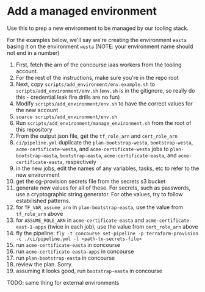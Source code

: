 # Add a managed environment

Use this to prep a new environment to be managed by our tooling stack.

For the examples below, we'll say we're creating the environment `easta`
basing it on the environment `westa`
(NOTE: your environment name should not end in a number)

1. First, fetch the arn of the concourse iaas workers from the tooling account.
1. For the rest of the instructions, make sure you're in the repo root
1. Next, copy `scripts/add_environment/env.example.sh` to `scripts/add_environment/env.sh`
   (`env.sh` is in the gitignore, so really do this - credential leak fire drills are no fun)
1. Modify `scripts/add_environment/env.sh` to have the correct values for the new account
1. `source scripts/add_environment/env.sh`
1. Run `scripts/add_environment/manage_environment.sh` from the root of this repository
1. From the output json file, get the `tf_role_arn` and `cert_role_arn`
1. `ci/pipeline.yml` duplicate the `plan-bootstrap-westa`, `bootstrap-westa`, `acme-certificate-westa`, and `acme-certificate-westa` jobs
   to `plan-bootstrap-easta`, `bootstrap-easta`, `acme-certificate-easta`, and `acme-certificate-easta`, respectively
1. in the new jobs, edit the names of any variables, tasks, etc to refer to the new environment
1. get the cg-provision secrets file from the secrets s3 bucket
1. generate new values for all of these. For secrets, such as passwords, use a cryptographic string
   generator. For othe values, try to follow estabilished patterns.
1. for `TF_VAR_assume_arn` in `plan-bootstrap-easta`, use the value from `tf_role_arn` above
1. for `ASSUME_ROLE_ARN` in `acme-certificate-easta` and `acme-certificate-east-1-apps` (twice in each job),
   use the value from `cert_role_arn` above
1. fly the pipeline:
   `fly -t concourse set-pipeline -p terraform-provision -c ./ci/pipeline.yml -l <path-to-secrets-file>`
1. run `acme-certificate-easta` in concourse
1. run `acme-certificate-easta-apps` in concourse
1. run `plan-bootstrap-easta` in concourse
1. review the plan. Sorry.
1. assuming it looks good, run `bootstrap-easta` in concourse


TODO: same thing for external environments